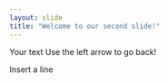 ```yaml
---
layout: slide
title: "Welcome to our second slide!"
---
```

Your text
Use the left arrow to go back!

Insert a line
